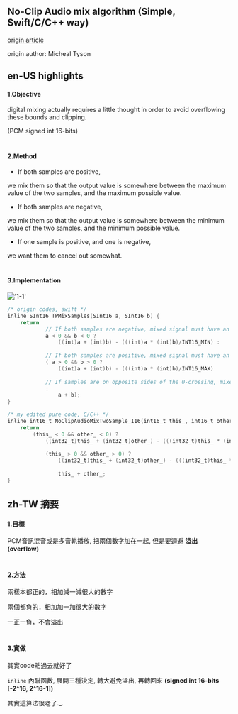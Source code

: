 ## No-Clip Audio mix algorithm (Simple, Swift/C/C++ way)

[origin article](https://atastypixel.com/how-to-mix-audio-samples-properly-on-ios/)

origin author: Micheal Tyson

## en-US highlights

#### 1.Objective

digital mixing actually requires a little thought in order to avoid overflowing these bounds and clipping.

(PCM signed int 16-bits)

#
#### 2.Method

- If both samples are positive,

we mix them so that the output value is somewhere between the maximum value of the two samples, 
and the maximum possible value.

- If both samples are negative, 

we mix them so that the output value is somewhere between the minimum value of the two samples, 
and the minimum possible value.

- If one sample is positive, and one is negative, 

we want them to cancel out somewhat.

#
#### 3.Implementation

!['1-1'](https://atastypixel.com/wp-content/uploads/2011/02/Eqn.png)

```swift
/* origin codes, swift */
inline SInt16 TPMixSamples(SInt16 a, SInt16 b) {
    return  
            // If both samples are negative, mixed signal must have an amplitude between the lesser of A and B, and the minimum permissible negative amplitude
            a < 0 && b < 0 ?
                ((int)a + (int)b) - (((int)a * (int)b)/INT16_MIN) :
 
            // If both samples are positive, mixed signal must have an amplitude between the greater of A and B, and the maximum permissible positive amplitude
            ( a > 0 && b > 0 ?
                ((int)a + (int)b) - (((int)a * (int)b)/INT16_MAX)
 
            // If samples are on opposite sides of the 0-crossing, mixed signal should reflect that samples cancel each other out somewhat
            :
                a + b);
}

/* my edited pure code, C/C++ */
inline int16_t NoClipAudioMixTwoSample_I16(int16_t this_, int16_t other_) {
    return
        (this_ < 0 && other_ < 0) ?
            ((int32_t)this_ + (int32_t)other_) - (((int32_t)this_ * (int32_t)other_) / INT16_MIN) :
            
            (this_ > 0 && other_ > 0) ?
                ((int32_t)this_ + (int32_t)other_) - (((int32_t)this_ * (int32_t)other_) / INT16_MAX) :
                
                this_ + other_;
}
```

## zh-TW 摘要

#### 1.目標

PCM音訊混音或是多音軌播放, 把兩個數字加在一起, 但是要迴避 __溢出 (overflow)__

#
#### 2.方法

兩樣本都正的，相加減一減很大的數字

兩個都負的，相加加一加很大的數字

一正一負，不會溢出

#
#### 3.實做

其實code貼過去就好了

`inline` 內聯函數, 展開三種決定, 轉大避免溢出, 再轉回來 __(signed int 16-bits [-2^16, 2^16-1])__

其實這算法很老了._.
